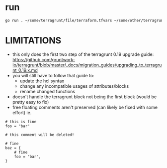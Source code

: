 # run
```bash
go run . ~/some/terragrunt/file/terraform.tfvars ~/some/other/terragrunt/file/terraform.tfvars
```

# LIMITATIONS
- this only does the first two step of the terragrunt 0.19 upgrade guide: https://github.com/gruntwork-io/terragrunt/blob/master/_docs/migration_guides/upgrading_to_terragrunt_0.19.x.md
- you will still have to follow that guide to:
	- update the hcl syntax
	- change any incompatible usages of attributes/blocks
	- rename changed functions
- doesn't handle the terragrunt block not being the first block (would be pretty easy to fix)
- free floating comments aren't preserved (can likely be fixed with some effort) ie.

```
# this is fine
foo = "bar"

# this comment will be deleted!

# fine
baz = {
	# fine
	foo = "bar",
}
```
